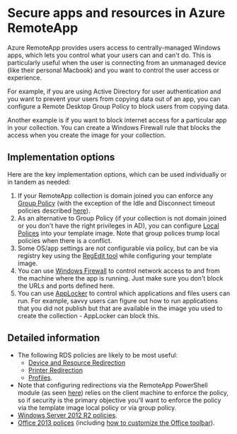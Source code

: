 
<properties 
    pageTitle="Secure apps and resources in Azure RemoteApp"
    description="Learn how to lock down apps and resources in Azure RemoteApp" 
    services="remoteapp" 
	documentationCenter="" 
    authors="lizap" 
    manager="mbaldwin" />

<tags 
    ms.service="remoteapp" 
    ms.workload="compute" 
    ms.tgt_pltfrm="na" 
    ms.devlang="na" 
    ms.topic="article" 
    ms.date="08/12/2015" 
    ms.author="elizapo" />



# Secure apps and resources in Azure RemoteApp

Azure RemoteApp provides users access to centrally-managed Windows apps, which lets you control what your users can and can't do.  This is particularly useful when the user is connecting from an unmanaged device (like their personal Macbook) and you want to control the user access or experience.
 
For example, if you are using Active Directory for user authentication and you want to prevent your users from copying data out of an app, you can configure a Remote Desktop Group Policy to block users from copying data.
 
Another example is if you want to block internet access for a particular app in your collection. You can create a Windows Firewall rule that blocks the access when you create the image for your collection.

## Implementation options

  Here are the key implementation options, which can be used individually or in tandem as needed:

1.	If your RemoteApp collection is domain joined you can enforce any [Group Policy](https://technet.microsoft.com/library/cc725828.aspx) (with the exception of the Idle and Disconnect timeout policies described [here](../azure-subscription-service-limits.md)).
2.	As an alternative to Group Policy (if your collection is not domain joined or you don't have the right privileges in AD), you can configure [Local Polices](https://technet.microsoft.com/library/cc775702.aspx) into your template image.  Note that group polices trump local policies when there is a conflict.
3.	Some OS/app settings are not configurable via policy, but can be via registry key using the [RegEdit tool](./remoteapp-hybridtrouble.md) while configuring your template image.
4.	You can use [Windows Firewall](http://windows.microsoft.com/en-US/windows-8/Windows-Firewall-from-start-to-finish) to control network access to and from the machine where the app is running. Just make sure you don't block the URLs and ports defined here.
5.	You can use [AppLocker](https://technet.microsoft.com/library/hh831440.aspx) to control which applications and files users can run. For example, savvy users can figure out how to run applications that you did not publish but that are available in the image you used to create the collection - AppLocker can block this.
 
## Detailed information

- The following RDS policies are likely to be most useful: 
	- [Device and Resource Redirection](https://technet.microsoft.com/library/ee791794.aspx)
	- [Printer Redirection](https://technet.microsoft.com/library/ee791784.aspx)
	- [Profiles](https://technet.microsoft.com/library/ee791865.aspx).
- Note that configuring redirections via the RemoteApp PowerShell module (as seen [here](./remoteapp-redirection.md)) relies on the client machine to enforce the policy, so if security is the primary objective you'll want to enforce the policy via the template image local policy or via group policy.
- [Windows Server 2012 R2 policies](https://technet.microsoft.com/library/hh831791.aspx).
- [Office 2013 polices](https://technet.microsoft.com/library/cc178969.aspx) (including [how to customize the Office toolbar](https://technet.microsoft.com/library/cc179143.aspx)).
 
